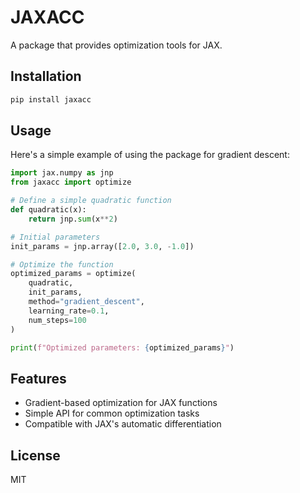 # JAXACC

A package that provides optimization tools for JAX.

## Installation

```bash
pip install jaxacc
```

## Usage

Here's a simple example of using the package for gradient descent:

```python
import jax.numpy as jnp
from jaxacc import optimize

# Define a simple quadratic function
def quadratic(x):
    return jnp.sum(x**2)

# Initial parameters
init_params = jnp.array([2.0, 3.0, -1.0])

# Optimize the function
optimized_params = optimize(
    quadratic, 
    init_params, 
    method="gradient_descent", 
    learning_rate=0.1, 
    num_steps=100
)

print(f"Optimized parameters: {optimized_params}")
```

## Features

- Gradient-based optimization for JAX functions
- Simple API for common optimization tasks
- Compatible with JAX's automatic differentiation

## License

MIT